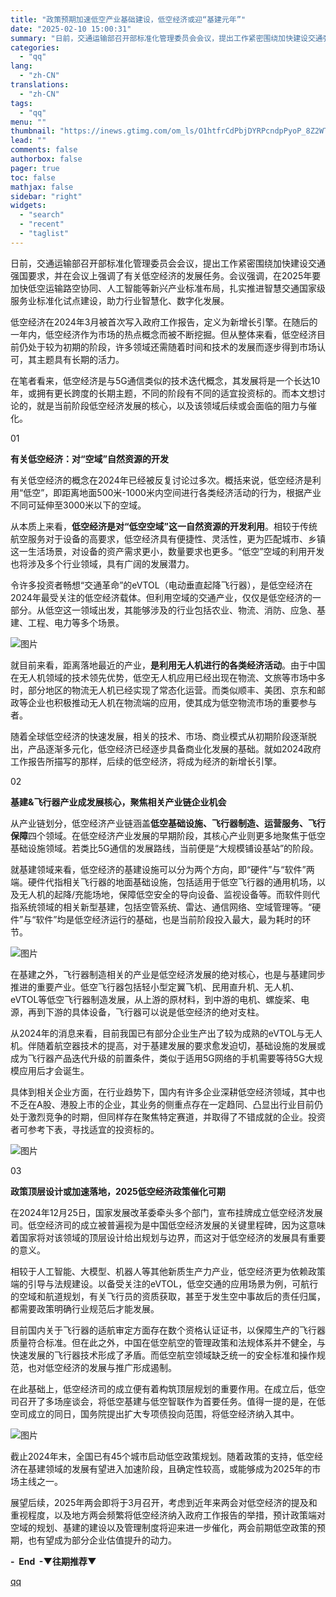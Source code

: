 ```yaml
---
title: "政策预期加速低空产业基础建设，低空经济或迎“基建元年”"
date: "2025-02-10 15:00:31"
summary: "日前，交通运输部召开部标准化管理委员会会议，提出工作紧密围绕加快建设交通强国要求，并在会议上强调了有..."
categories:
  - "qq"
lang:
  - "zh-CN"
translations:
  - "zh-CN"
tags:
  - "qq"
menu: ""
thumbnail: "https://inews.gtimg.com/om_ls/O1htfrCdPbjDYRPcndpPyoP_8Z2WTouwqKH21avyXb7Z4AA_640360/0"
lead: ""
comments: false
authorbox: false
pager: true
toc: false
mathjax: false
sidebar: "right"
widgets:
  - "search"
  - "recent"
  - "taglist"
---
```


日前，交通运输部召开部标准化管理委员会会议，提出工作紧密围绕加快建设交通强国要求，并在会议上强调了有关低空经济的发展任务。会议强调，在2025年要加快低空运输路空协同、人工智能等新兴产业标准布局，扎实推进智慧交通国家级服务业标准化试点建设，助力行业智慧化、数字化发展。  


低空经济在2024年3月被首次写入政府工作报告，定义为新增长引擎。在随后的一年内，低空经济作为市场的热点概念而被不断挖掘。但从整体来看，低空经济目前仍处于较为初期的阶段，许多领域还需随着时间和技术的发展而逐步得到市场认可，其主题具有长期的活力。

在笔者看来，低空经济是与5G通信类似的技术迭代概念，其发展将是一个长达10年，或拥有更长跨度的长期主题，不同的阶段有不同的适宜投资标的。而本文想讨论的，就是当前阶段低空经济发展的核心，以及该领域后续或会面临的阻力与催化。

  


01

**有关低空经济：对“空域”自然资源的开发**

有关低空经济的概念在2024年已经被反复讨论过多次。概括来说，低空经济是利用“低空”，即距离地面500米-1000米内空间进行各类经济活动的行为，根据产业不同可延伸至3000米以下的空域。

从本质上来看，**低空经济是对“低空空域”这一自然资源的开发利用**。相较于传统航空服务对于设备的高要求，低空经济具有便捷性、灵活性，更为匹配城市、乡镇这一生活场景，对设备的资产需求更小，数量要求也更多。“低空”空域的利用开发也将涉及多个行业领域，具有广阔的发展潜力。

令许多投资者畅想“交通革命”的eVTOL（电动垂直起降飞行器），是低空经济在2024年最受关注的低空经济载体。但利用空域的交通产业，仅仅是低空经济的一部分。从低空这一领域出发，其能够涉及的行业包括农业、物流、消防、应急、基建、工程、电力等多个场景。

![图片](https://inews.gtimg.com/om_bt/OK3Jn11NAAHFz799dTzoUUe1k4I2oIPCIORfImaOeZ3O8AA/641)

就目前来看，距离落地最近的产业，**是利用无人机进行的各类经济活动**。由于中国在无人机领域的技术领先优势，低空无人机应用已经出现在物流、文旅等市场中多时，部分地区的物流无人机已经实现了常态化运营。而类似顺丰、美团、京东和邮政等企业也积极推动无人机在物流端的应用，使其成为低空物流市场的重要参与者。

随着全球低空经济的快速发展，相关的技术、市场、商业模式从初期阶段逐渐脱出，产品逐渐多元化，低空经济已经逐步具备商业化发展的基础。就如2024政府工作报告所描写的那样，后续的低空经济，将成为经济的新增长引擎。

  


02

**基建&飞行器产业成发展核心，聚焦相关产业链企业机会**

从产业链划分，低空经济产业链涵盖**低空基础设施、飞行器制造、运营服务、飞行保障**四个领域。在低空经济产业发展的早期阶段，其核心产业则更多地聚焦于低空基础设施领域。若类比5G通信的发展路线，当前便是“大规模铺设基站”的阶段。

就基建领域来看，低空经济的基建设施可以分为两个方向，即“硬件”与“软件”两端。硬件代指相关飞行器的地面基础设施，包括适用于低空飞行器的通用机场，以及无人机的起降/充能场地，保障低空安全的导向设备、监视设备等。而软件则代指系统领域的相关新型基建，包括空管系统、雷达、通信网络、空域管理等。“硬件”与“软件”均是低空经济运行的基础，也是当前阶段投入最大，最为耗时的环节。

![图片](https://inews.gtimg.com/om_bt/O2KARfzEYKjS3Sl_LRJXvBmN4rK5_BBcGhZTUdrER65_kAA/641)

在基建之外，飞行器制造相关的产业是低空经济发展的绝对核心，也是与基建同步推进的重要产业。低空飞行器包括轻小型定翼飞机、民用直升机、无人机、eVTOL等低空飞行器制造发展，从上游的原材料，到中游的电机、螺旋桨、电源，再到下游的具体设备，飞行器可以说是低空经济的绝对支柱。

从2024年的消息来看，目前我国已有部分企业生产出了较为成熟的eVTOL与无人机。伴随着航空器技术的提高，对于基建发展的要求愈发迫切，基础设施的发展或成为飞行器产品迭代升级的前置条件，类似于适用5G网络的手机需要等待5G大规模应用后才会诞生。

具体到相关企业方面，在行业趋势下，国内有许多企业深耕低空经济领域，其中也不乏在A股、港股上市的企业，其业务的侧重点存在一定趋同、凸显出行业目前仍处于激烈竞争的时期，但同样存在聚焦特定赛道，并取得了不错成就的企业。投资者可参考下表，寻找适宜的投资标的。

![图片](https://inews.gtimg.com/om_bt/OLQF16jd8ukS0vrJVNp26X2Zy7iBGNdms0dZdnyDC1i7EAA/641)

  


03

**政策顶层设计或加速落地，2025低空经济政策催化可期**

在2024年12月25日，国家发展改革委牵头多个部门，宣布挂牌成立低空经济发展司。低空经济司的成立被普遍视为是中国低空经济发展的关键里程碑，因为这意味着国家将对该领域的顶层设计给出规划与边界，而这对于低空经济的发展具有重要的意义。

相较于人工智能、大模型、机器人等其他新质生产力产业，低空经济更为依赖政策端的引导与法规建设。以备受关注的eVTOL，低空交通的应用场景为例，可航行的空域和航道规划，有关飞行员的资质获取，甚至于发生空中事故后的责任归属，都需要政策明确行业规范后才能发展。

目前国内关于飞行器的适航审定方面存在数个资格认证证书，以保障生产的飞行器质量符合标准。但在此之外，中国在低空航空的管理政策和法规体系并不健全，与快速发展的飞行器技术形成了矛盾。而低空航空领域缺乏统一的安全标准和操作规范，也对低空经济的发展与推广形成遏制。

在此基础上，低空经济司的成立便有着构筑顶层规划的重要作用。在成立后，低空司召开了多场座谈会，将低空基建与低空智联作为首要任务。值得一提的是，在低空司成立的同日，国务院提出扩大专项债投向范围，将低空经济纳入其中。

![图片](https://inews.gtimg.com/om_bt/OurIVVqoStt3keirRgqXI1_L_iCRmqy4ij8YGB4t9EwKoAA/641)

截止2024年末，全国已有45个城市启动低空政策规划。随着政策的支持，低空经济在基建领域的发展有望进入加速阶段，且确定性较高，或能够成为2025年的市场主线之一。

展望后续，2025年两会即将于3月召开，考虑到近年来两会对低空经济的提及和重视程度，以及地方两会频繁将低空经济纳入政府工作报告的举措，预计政策端对空域的规划、基建的建设以及管理制度将迎来进一步催化，两会前期低空政策的预期，也有望成为部分企业估值提升的动力。

  


**-  End  -******▼****往期推荐****▼****

[qq](https://new.qq.com/rain/a/20250210A04UVU00)
